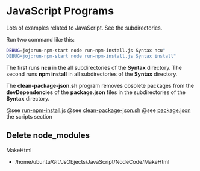 # JavaScript Programs

Lots of examples related to JavaScript. See the subdirectories.

Run two command like this:

```sh
DEBUG=joj:run-npm-start node run-npm-install.js Syntax ncu"
DEBUG=joj:run-npm-start node run-npm-install.js Syntax install"
```

The first runs **ncu** in the all subdirectories of the **Syntax** directory. The second runs **npm install** in all subdirectories of the **Syntax** directory.

The **clean-package-json.sh** program removes obsolete packages from the **devDependencies** of the **package.json** files in the subdirectories of the **Syntax** directory.

@see [run-npm-install.js](run-npm-install.js)
@see [clean-package-json.sh](clean-package-json.sh)
@see [package.json](package.json) the scripts section

## Delete node_modules

MakeHtml

- /home/ubuntu/Git/JsObjects/JavaScript/NodeCode/MakeHtml

